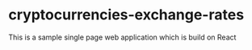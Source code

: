 # cryptocurrencies-exchange-rates
This is a sample single page web application which is build on React

